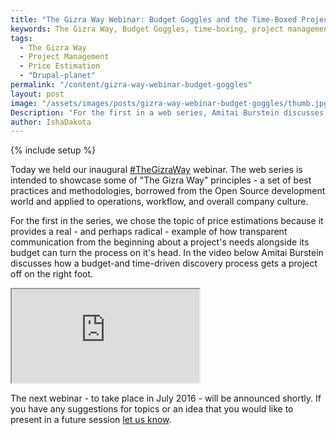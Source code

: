 ```yaml
---
title: "The Gizra Way Webinar: Budget Goggles and the Time-Boxed Project"
keywords: The Gizra Way, Budget Goggles, time-boxing, project management, price estimation  
tags:
  - The Gizra Way
  - Project Management
  - Price Estimation
  - "Drupal-planet"
permalink: "/content/gizra-way-webinar-budget-goggles"
layout: post
image: "/assets/images/posts/gizra-way-webinar-budget-goggles/thumb.jpg"
Description: "For the first in a web series, Amitai Burstein discusses how a budget and time driven discovery process gets a project off on the right foot."
author: IshaDakota
---
```


{% include setup %}

Today we held our inaugural <a href="https://twitter.com/hashtag/thegizraway">#TheGizraWay</a> webinar. The web series is intended to showcase some of "The Gizra Way" principles - a set of best practices and methodologies, borrowed from the Open Source development world and applied to operations, workflow, and overall company culture.

For the first in the series, we chose the topic of price estimations because it provides a real - and perhaps radical - example of how transparent communication from the beginning about a project's needs alongside its budget can turn the process on it's head. In the video below Amitai Burstein discusses how a budget-and time-driven discovery process gets a project off on the right foot.

<div class="embed-responsive embed-responsive-16by9">
  <iframe class="embed-responsive-item" src="https://www.youtube.com/embed/49frCA-WOQk"></iframe>
</div>

The next webinar - to take place in July 2016 - will be announced shortly. If you have any suggestions for topics or an idea that you would like to present in a future session <a href="mailto:adam@gizra.com">let us know</a>.

